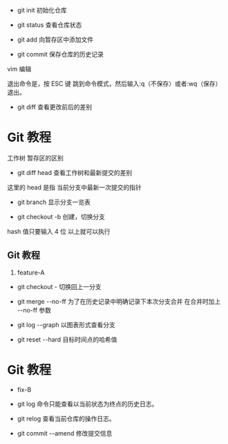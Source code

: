 - git init 初始化仓库

- git status 查看仓库状态

- git add 向暂存区中添加文件

- git commit 保存仓库的历史记录

vim 编辑

退出命令是，按 ESC 键 跳到命令模式，然后输入:q（不保存）或者:wq（保存） 退出。

- git diff 查看更改前后的差别

# Git 教程

工作树 暂存区的区别

- git diff head 查看工作树和最新提交的差别

这里的 head 是指 当前分支中最新一次提交的指针

- git branch 显示分支一览表

- git checkout -b 创建，切换分支

hash 值只要输入 4 位 以上就可以执行

## Git 教程

1. feature-A

- git checkout - 切换回上一分支

- git merge --no-ff 为了在历史记录中明确记录下本次分支合并 在合并时加上 --no-ff 参数

- git log --graph 以图表形式查看分支

- git reset --hard 目标时间点的哈希值

# Git 教程

- fix-B

- git log 命令只能查看以当前状态为终点的历史日志。
- git relog 查看当前仓库的操作日志。

- git commit --amend 修改提交信息
